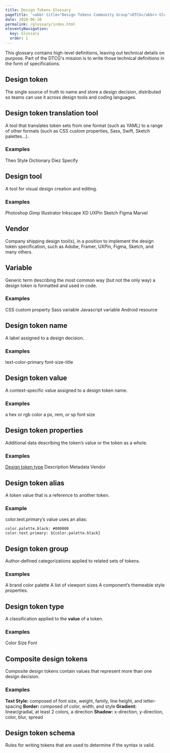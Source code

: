 ```yaml
---
title: Design Tokens Glossary
pageTitle: '<abbr title="Design Tokens Community Group">DTCG</abbr> Glossary'
date: 2020-06-10
permalink: /glossary/index.html
eleventyNavigation:
  key: Glossary
  order: 1
---
```


This glossary contains high-level definitions, leaving out technical details on purpose. Part of the DTCG's mission is to write those technical definitions in the form of specifications.

## Design token

The single source of truth to name and store a design decision, distributed so teams can use it across design tools and coding languages.

## Design token translation tool

A tool that translates token sets from one format (such as YAML) to a range of other formats (such as CSS custom properties, Sass, Swift, Sketch palettes…).

### Examples

Theo
Style Dictionary
Diez
Specify

## Design tool

A tool for visual design creation and editing.

### Examples

Photoshop
Gimp
Illustrator
Inkscape
XD
UXPin
Sketch
Figma
Marvel

## Vendor

Company shipping design tool(s), in a position to implement the design token specification, such as Adobe, Framer, UXPin, Figma, Sketch, and many others.

## Variable

Generic term describing the most common way (but not the only way) a design token is formatted and used in code.

### Examples

CSS custom property
Sass variable
Javascript variable
Android resource

## Design token name

A label assigned to a design decision.

### Examples

text-color-primary
font-size-title

## Design token value

A context-specific value assigned to a design token name.

### Examples

a hex or rgb color
a px, rem, or sp font size

## Design token properties

Additional data describing the token’s value or the token as a whole.

### Examples

[Design token type](#design-token-type)
Description
Metadata
Vendor

## Design token alias

A token value that is a reference to another token.

### Example

color.text.primary’s value uses an alias:

```
color.palette.black: #000000
color.text.primary: ${color.palette.black}
```

## Design token group

Author-defined categorizations applied to related sets of tokens.

### Examples

A brand color palette
A list of viewport sizes
A component’s themeable style properties.

## Design token type

A classification applied to the **value** of a token.

### Examples

Color
Size
Font

## Composite design tokens

Composite design tokens contain values that represent more than one design decision.

### Examples

**Text Style:** composed of font size, weight, family, line height, and letter-spacing
**Border:** composed of color, width, and style
**Gradient:** linear/gradial, at least 2 colors, a direction
**Shadow:** x-direction, y-direction, color, blur, spread

## Design token schema

Rules for writing tokens that are used to determine if the syntax is valid.
